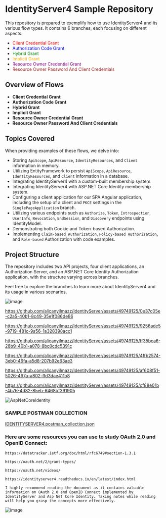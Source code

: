 # IdentityServer4 Sample Repository

This repository is prepared to exemplify how to use IdentityServer4 and its various flow types. It contains 6 branches, each focusing on different aspects.
- <font color="red">Client Credential Grant</font>
- <font color="blue">Authorization Code Grant</font>
- <font color="green">Hybrid Grant</font>
- <font color="orange">Implicit Grant</font>
- <font color="purple">Resource Owner Credential Grant</font>
- <font color="brown">Resource Owner Password And Client Credentials</font>
## Overview of Flows

- **Client Credential Grant**
- **Authorization Code Grant**
- **Hybrid Grant**
- **Implicit Grant**
- **Resource Owner Credential Grant**
- **Resource Owner Password And Client Credentials**


## Topics Covered

When providing examples of these flows, we delve into:

- Storing `ApiScope`, `ApiResource`, `IdentityResources`, and `Client` information in memory.
- Utilizing EntityFramework to persist `ApiScope`, `ApiResource`, `IdentityResources`, and `Client` information in a database.
- Integrating IdentityServer4 with a custom-built membership system.
- Integrating IdentityServer4 with ASP.NET Core Identity membership system.
- Configuring a client application for our SPA Angular application, including the setup of a client and `PKCE` settings in the `SinglePageApplication` branch.
- Utilizing various endpoints such as `Authorize`, `Token`, `Introspection`, `UserInfo`, `Revocation`, `EndSession`, and `Discovery` endpoints using IdentityModel.
- Demonstrating both Cookie and Token-based Authorization.
- Implementing `Claim-based Authorization`, `Policy-based Authorization`, and `Role-based` Authorization with code examples.

## Project Structure

The repository includes two API projects, four client applications, an Authorization Server, and an ASP.NET Core Identity Authorization application, with the structure varying across branches.

Feel free to explore the branches to learn more about IdentityServer4 and its usage in various scenarios.

![image](https://github.com/alicanyilmazz/IdentityServer/assets/49749125/9b516351-801e-4d35-bfe0-d31ff6e98b51)

https://github.com/alicanyilmazz/IdentityServer/assets/49749125/0e37c05e-c2a5-40b1-8c49-35e1f086de86

https://github.com/alicanyilmazz/IdentityServer/assets/49749125/9256ade5-9719-481c-9a56-1a328398acc1

https://github.com/alicanyilmazz/IdentityServer/assets/49749125/ff35bca6-28b9-40b1-a078-8bc0cdc5391c

https://github.com/alicanyilmazz/IdentityServer/assets/49749125/4ffb2574-3eb0-46fa-a5d8-207b92e63ae3

https://github.com/alicanyilmazz/IdentityServer/assets/49749125/af608f51-5026-467a-a802-ffd3dae411b8

https://github.com/alicanyilmazz/IdentityServer/assets/49749125/cf88e01b-4b76-4d82-85eb-6468bf391905

![AspNetCoreIdentity](https://github.com/alicanyilmazz/IdentityServer/assets/49749125/fcd55edb-efd5-42f3-8978-42a7ea1983cd)

### SAMPLE POSTMAN COLLECTION

[IDENTITYSERVER4.postman_collection.json](https://github.com/alicanyilmazz/IdentityServer/files/14551549/IDENTITYSERVER4.postman_collection.json)

###  Here are some resources you can use to study OAuth 2.0 and OpenID Connect:

`https://datatracker.ietf.org/doc/html/rfc6749#section-1.3.1`

`https://oauth.net/2/grant-types/`

`https://oauth.net/videos/`

`https://identityserver4.readthedocs.io/en/latest/index.html`

`I highly recommend reading the document as it contains valuable information on OAuth 2.0 and OpenID Connect implemented by IdentityServer and Asp Net Core Identity. Taking notes while reading will help you grasp the concepts more effectively.`

![image](https://github.com/alicanyilmazz/IdentityServer/assets/49749125/f8c92360-381d-40b6-950b-221272817cf8)
